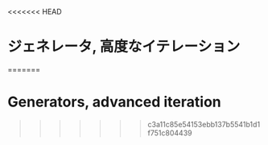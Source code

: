 
<<<<<<< HEAD
# ジェネレータ, 高度なイテレーション
=======
# Generators, advanced iteration
>>>>>>> c3a11c85e54153ebb137b5541b1d1f751c804439
